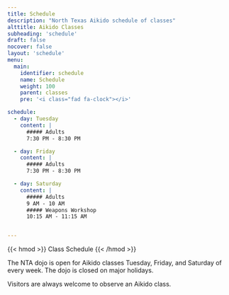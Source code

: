 ```yaml
---
title: Schedule
description: "North Texas Aikido schedule of classes"
alttitle: Aikido Classes
subheading: 'schedule'
draft: false
nocover: false
layout: 'schedule'
menu:
  main:
    identifier: schedule
    name: Schedule
    weight: 100
    parent: classes
    pre: '<i class="fad fa-clock"></i>'

schedule:
  - day: Tuesday
    content: |
      ##### Adults
      7:30 PM - 8:30 PM

  - day: Friday
    content: |
      ##### Adults
      7:30 PM - 8:30 PM

  - day: Saturday
    content: |
      ##### Adults
      9 AM - 10 AM
      ##### Weapons Workshop
      10:15 AM - 11:15 AM


---
```

{{< hmod >}}
Class Schedule
{{< /hmod >}}

The NTA dojo is open for Aikido classes Tuesday, Friday, and Saturday of every week. The dojo is closed on major holidays.

Visitors are always welcome to observe an Aikido class.

